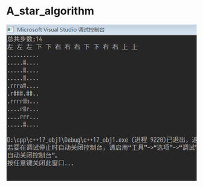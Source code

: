 # A_star_algorithm
![Alt text](https://github.com/qq108201645/A_star_algorithm_c-/blob/main/a-star.png)

 
